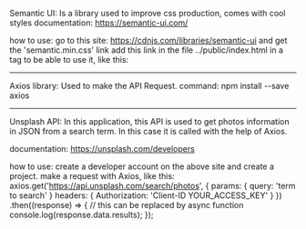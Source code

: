 Semantic UI:
Is a library used to improve css production, comes with cool styles
documentation:
https://semantic-ui.com/

how to use:
go to this site: https://cdnjs.com/libraries/semantic-ui and get the 'semantic.min.css' link
add this link in the file ../public/index.html in a tag to be able to use it, like this:
<link rel="stylesheet" href="https://cdnjs.cloudflare.com/ajax/libs/semantic-ui/2.4.1/semantic.min.css" />

------------------------------

Axios library:
Used to make the API Request.
command: npm install --save axios

------------------------------

Unsplash API:
In this application, this API is used to get photos information in JSON from a search term. In this case it is called with the help of Axios.

documentation:
https://unsplash.com/developers

how to use:
create a developer account on the above site and create a project.
make a request with Axios, like this:
axios.get('https://api.unsplash.com/search/photos', {
    params: {
        query: 'term to search'
    }
    headers: {
            Authorization: 'Client-ID YOUR_ACCESS_KEY'
        }
})
.then((response) => {  // this can be replaced by async function
    console.log(response.data.results);
});